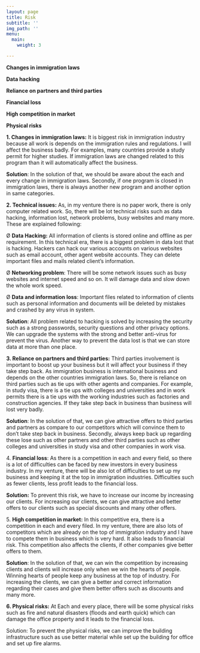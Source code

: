 ```yaml
---
layout: page
title: Risk
subtitle: ''
img_path: ''
menu:
  main:
    weight: 3

---
```

**Changes in immigration laws**

**Data hacking**

**Reliance on partners and third parties**

**Financial loss**

**High competition in market**

**Physical risks**

**1. Changes in immigration laws:** It is biggest risk in immigration industry because all work is depends on the immigration rules and regulations. I will affect the business badly. For examples, many countries provide a study permit for higher studies. If immigration laws are changed related to this program than it will automatically affect the business.

**Solution**: In the solution of that, we should be aware about the each and every change in immigration laws. Secondly, if one program is closed in immigration laws, there is always another new program and another option in same categories.

**2. Technical issues:** As, in my venture there is no paper work, there is only computer related work. So, there will be lot technical risks such as data hacking, information lost, network problems, busy websites and many more. These are explained following:

Ø **Data Hacking:** All information of clients is stored online and offline as per requirement. In this technical era, there is a biggest problem in data lost that is hacking. Hackers can hack our various accounts on various websites such as email account, other agent website accounts. They can delete important files and mails related client’s information.

Ø **Networking problem**: There will be some network issues such as busy websites and internet speed and so on. It will damage data and slow down the whole work speed.

Ø **Data and information loss**: Important files related to information of clients such as personal information and documents will be deleted by mistakes and crashed by any virus in system.

**Solution**: All problem related to hacking is solved by increasing the security such as a strong passwords, security questions and other privacy options. We can upgrade the systems with the strong and better anti-virus for prevent the virus. Another way to prevent the data lost is that we can store data at more than one place.

**3. Reliance on partners and third parties:** Third parties involvement is important to boost up your business but it will affect your business if they take step back. As immigration business is international business and depends on the other countries immigration laws. So, there is reliance on third parties such as tie ups with other agents and companies. For example, in study visa, there is a tie ups with colleges and universities and in work permits there is a tie ups with the working industries such as factories and construction agencies. If they take step back in business than business will lost very badly.

**Solution**: In the solution of that, we can give attractive offers to third parties and partners as compare to our competitors which will convince them to don’t take step back in business. Secondly, always keep back up regarding these lose such as other partners and other third parties such as other colleges and universities in study visa and other companies in work visa.

4\. **Financial loss**: As there is a competition in each and every field, so there is a lot of difficulties can be faced by new investors in every business industry. In my venture, there will be also lot of difficulties to set up my business and keeping it at the top in immigration industries. Difficulties such as fewer clients, less profit leads to the financial loss.

**Solution:** To prevent this risk, we have to increase our income by increasing our clients. For increasing our clients, we can give attractive and better offers to our clients such as special discounts and many other offers.

5\. **High competition in market:** In this competitive era, there is a competition in each and every filed. In my venture, there are also lots of competitors which are already on the top of immigration industry and I have to compete them in business which is very hard. It also leads to financial risk. This competition also affects the clients, if other companies give better offers to them.

**Solution**: In the solution of that, we can win the competition by increasing clients and clients will increase only when we win the hearts of people. Winning hearts of people keep any business at the top of industry. For increasing the clients, we can give a better and correct information regarding their cases and give them better offers such as discounts and many more.

**6. Physical risks:** At Each and every place, there will be some physical risks such as fire and natural disasters (floods and earth quick) which can damage the office property and it leads to the financial loss.

Solution: To prevent the physical risks, we can improve the building infrastructure such as use better material while set up the building for office and set up fire alarms.